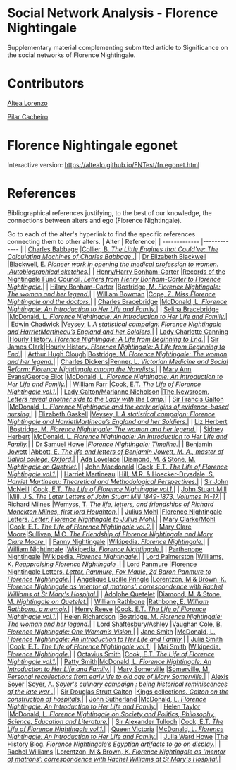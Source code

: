 # Social Network Analysis - Florence Nightingale
Supplementary material complementing submitted article to Significance on the social networks of Florence Nightingale. 

# Contributors
[Altea Lorenzo](https://github.com/altealo)

[Pilar Cacheiro](https://github.com/pilarcacheiro)

# Florence Nightingale egonet

Interactive version:
https://altealo.github.io/FNTest/fn.egonet.html

# References
Bibliographical references justifying, to the best of our knowledge, the connections between alters and ego (Florence Nightingale). 

Go to each of the alter's hyperlink to find the specific references connecting them to other alters.
| Alter  | Reference|
| ------------- |------------- |
| [Charles Babbage](https://github.com/altealo/CharlesBabbage/blob/master/README.md)  |[Collier, B. *The Little Engines that Could've: The Calculating Machines of Charles Babbage .*](http://robroy.dyndns.info/collier/)|
| [Dr Elizabeth Blackwell](https://github.com/altealo/ElizabethBlackwell/blob/master/README.md)  |[Blackwell, E. *Pioneer work in opening the medical profession to women. .Autobiographical sketches.*](https://digital.library.upenn.edu/women/blackwell/pioneer/pioneer.html)|
| [Henry/Harry Bonham-Carter](https://github.com/altealo/HenryBonhamCarter/blob/master/README.md)  |[Records of the Nightingale Fund Council. *Letters from Henry Bonham-Carter to Florence Nightingale.*](https://discovery.nationalarchives.gov.uk/details/r/5ec02ca4-84c0-4d87-9ae3-872be4572b41)|
| [Hilary Bonham-Carter](https://github.com/altealo/HilaryBonhamCarter/blob/master/README.md) |[Bostridge, M. *Florence Nightingale: The woman and her legend.*](https://books.google.co.uk/books?id=OsCiBgAAQBAJ&lpg=PR334&pg=PP1#v=onepage&q&f=false)|
| [William Bowman](https://github.com/altealo/WilliamBowman/blob/master/README.md)  |[Cope, Z. *Miss Florence Nightingale and the doctors.*](https://journals.sagepub.com/doi/pdf/10.1177/003591575604901108)|
| [Charles Bracebridge](https://github.com/altealo/CharlesBracebridge/blob/master/README.md)  |[McDonald, L. *Florence Nightingale: An Introduction to Her Life and Family.*](https://books.google.co.uk/books?id=2dJ0CwAAQBAJ)|
| [Selina Bracebridge](https://github.com/altealo/SelinaBracebridge/blob/master/README.md)  |[McDonald, L. *Florence Nightingale: An Introduction to Her Life and Family.*](https://books.google.co.uk/books?id=2dJ0CwAAQBAJ)|
| [Edwin Chadwick](https://github.com/altealo/EdwinChadwick/blob/master/README.md)  |[Veysey, I. *A statistical campaign: Florence Nightingale and HarrietMartineau’s England and her Soldiers.*](http://journal.sciencemuseum.ac.uk/pdf/article/5620/a-statistical-campaign)|
| [Lady Charlotte Canning](https://github.com/altealo/LadyCharlotteCanning/blob/master/README.md)  |[Hourly History. *Florence Nightingale: A Life from Beginning to End.*](https://books.google.co.uk/books/about/Florence_Nightingale.html?id=L-hpswEACAAJ&redir_esc=y)|
| [Sir James Clark](https://github.com/altealo/JamesClark/blob/master/README.md)|[Hourly History. *Florence Nightingale: A Life from Beginning to End.*](https://books.google.co.uk/books/about/Florence_Nightingale.html?id=L-hpswEACAAJ&redir_esc=y)|
| [Arthur Hugh Clough](https://github.com/altealo/ArthurHughClough/blob/master/README.md)|[Bostridge, M. *Florence Nightingale: The woman and her legend.*](https://books.google.co.uk/books?id=OsCiBgAAQBAJ&lpg=PR334&pg=PP1#v=onepage&q&f=false)|
| [Charles Dickens](https://github.com/altealo/CharlesDickens/blob/master/README.md)|[Penner, L. *Victorian Medicine and Social Reform: Florence Nightingale among the Novelists.*](https://books.google.co.uk/books?id=5VDFAAAAQBAJ&pg=PA65&lpg=PA65&dq=Committee+of+the+Association+for+Improving+Workhouse+Infirmaries+nightingale+dickens&source=bl&ots=GnEuCljcyc&sig=ACfU3U3865rxKc7hFy5PHKfxsY1-IgfQXg&hl=en&sa=X&ved=2ahUKEwjl2evFl9LlAhVahlwKHZaNDx0Q6AEwA3oECAgQAQ#v=onepage&q=Committee%20of%20the%20Association%20for%20Improving%20Workhouse%20Infirmaries%20nightingale%20dickens&f=false)|
| [Mary Ann Evans/George Eliot](https://github.com/altealo/GeorgeEliot/blob/master/README.md)  |[McDonald, L. *Florence Nightingale: An Introduction to Her Life and Family.*](https://books.google.co.uk/books?id=2dJ0CwAAQBAJ)|
| [William Farr](https://github.com/altealo/WilliamFarr/blob/master/README.md)  |[Cook, E.T. *The Life of Florence Nightingale vol.1.*](http://www.gutenberg.org/files/40057/40057-h/40057-h.htm)|
| [Lady Galton/Marianne Nicholson](https://github.com/altealo/LadyGalton/blob/master/README.md)  |[The Newsroom. *Letters reveal another side to the Lady with the Lamp.*](https://www.yorkshireeveningpost.co.uk/news/letters-reveal-another-side-to-the-lady-with-the-lamp-1-7799998)|
| [Sir Francis Galton](https://github.com/altealo/SirFrancisGalton/blob/master/README.md)  |[McDonald, L. *Florence Nightingale and the early origins of evidence-based nursing.*](https://ebn.bmj.com/content/4/3/68)|
| [Elizabeth Gaskell](https://github.com/altealo/ElizabethGaskell/blob/master/README.md) |[Veysey, I. *A statistical campaign: Florence Nightingale and HarrietMartineau’s England and her Soldiers.*](http://journal.sciencemuseum.ac.uk/pdf/article/5620/a-statistical-campaign)|
| [Liz Herbert](https://github.com/altealo/LizHerbert/blob/master/README.md) |[Bostridge, M. *Florence Nightingale: The woman and her legend.*](https://books.google.co.uk/books?id=OsCiBgAAQBAJ&lpg=PR334&pg=PP1#v=onepage&q&f=false)|
| [Sidney Herbert](https://github.com/altealo/SidneyHerbert/blob/master/README.md)  |[McDonald, L. *Florence Nightingale: An Introduction to Her Life and Family.*](https://books.google.co.uk/books?id=2dJ0CwAAQBAJ)|
| [Dr Samuel Howe](https://github.com/altealo/SamuelHowe/blob/master/README.md)  |[*Florence Nightingale: Timeline.*](https://www.countryjoe.com/nightingale/tl1.htm)|
| [Benjamin Jowett](https://github.com/altealo/BenjaminJowett/blob/master/README.md)  |[Abbott, E. *The life and letters of Benjamin Jowett, M. A., master of Balliol college, Oxford.*](https://archive.org/details/lifelettersbenja01abboiala/page/n8)|
| [Ada Lovelace](https://github.com/altealo/AdaLovelace/blob/master/README.md)  |[Diamond, M. & Stone, M. *Nightingale on Quetelet.*](https://www.jstor.org/stable/2982160?seq=1#page_scan_tab_contents)|
| [John Macdonald](https://github.com/altealo/JohnMacdonald/blob/master/README.md)  |[Cook, E.T. *The Life of Florence Nightingale vol.1.*](http://www.gutenberg.org/files/40057/40057-h/40057-h.htm)|
| [Harriet Martineau](https://github.com/altealo/HarrietMartineau/blob/master/README.md)  |[Hill, M.R. & Hoecker-Drysdale, S. *Harriet Martineau: Theoretical and Methodological Perspectives.*](https://books.google.co.uk/books?id=Q5R9AwAAQBAJ)|
| [Sir John McNeill](https://github.com/altealo/SirJohnMcNeill/blob/master/README.md)  |[Cook, E.T. *The Life of Florence Nightingale vol.1.*](http://www.gutenberg.org/files/40057/40057-h/40057-h.htm)|
| [John Stuart Mill](https://github.com/altealo/JohnStuartMill/blob/master/README.md)  |[Mill, J.S. *The Later Letters of John Stuart Mill 1849-1873, Volumes 14-17.*](https://books.google.co.uk/books?id=E_PlDQAAQBAJ&pg=PT2311&lpg=PT2311&dq=helen+taylor+richard+monckton+milnes&source=bl&ots=iIPhObNWDR&sig=ACfU3U3FQxSrp_TZ3fPHg7qLuzoL0BnUcA&hl=en&sa=X&ved=2ahUKEwjOqL_FkI_mAhVHQkEAHfAVBjAQ6AEwAXoECAgQAQ#v=snippet&q=nightingale&f=false)|
| [Richard Milnes](https://github.com/altealo/RichardMilnes/blob/master/README.md)  |[Wemyss, T. *The life, letters, and friendships of Richard Monckton Milnes, first lord Houghton.*](https://archive.org/details/lifelettersandf09reidgoog)|
| [Julius Mohl](https://github.com/altealo/JuliusMohl/blob/master/README.md)  |[Florence Nightingale Letters. *Letter, Florence Nightingale to Julius Mohl.*](https://open.library.ubc.ca/collections/florence/items/1.0018076)|
| [Mary Clarke/Mohl](https://github.com/altealo/MaryClarke/blob/master/README.md)  |[Cook, E.T. *The Life of Florence Nightingale vol.2.*](https://www.gutenberg.org/files/40058/40058-h/40058-h.htm)|
| [Mary Clare Moore](https://github.com/altealo/MaryClareMoore/blob/master/README.md)|[Sullivan, M.C. *The Friendship of Florence Nightingale and Mary Clare Moore.*](https://books.google.co.uk/books?id=WUp7CgAAQBAJ&pg=PA93&lpg=PA93&dq=mary+clarke+and+arthur+clough&source=bl&ots=DbrNrB9NAx&sig=ACfU3U1wVlOc6u8WUy9A8YnjuNOzm-hHrA&hl=en&sa=X&ved=2ahUKEwj7p5fkxdnkAhVKdcAKHUd-DwMQ6AEwA3oECAUQAQ#v=onepage&q=mary%20clarke%20and%20arthur%20clough&f=false)|
| [Fanny Nightingale](https://github.com/altealo/FannyNightingale/blob/master/README.md)  |[Wikipedia. *Florence Nightingale.*](https://en.wikipedia.org/wiki/Florence_Nightingale#Early_life)|
| [William Nightingale](https://github.com/altealo/WilliamNightingale/blob/master/README.md)  |[Wikipedia. *Florence Nightingale.*](https://en.wikipedia.org/wiki/Florence_Nightingale#Early_life)|
| [Parthenope Nightingale](https://github.com/altealo/ParthenopeNightingale/blob/master/README.md) |[Wikipedia. *Florence Nightingale.*](https://en.wikipedia.org/wiki/Florence_Nightingale#Early_life)|
| [Lord Palmerston](https://github.com/altealo/LordPalmerston/blob/master/README.md)  |[Williams, K. *Reappraising Florence Nightingale .*](https://www.bmj.com/bmj/section-pdf/186089?path=/bmj/337/7684/Great_Britons.full.pdf)|
| [Lord Panmure](https://github.com/altealo/LordPanmure/blob/master/README.md)  |[Florence Nightingale Letters. *Letter, Panmure, Fox Maule, 2d Baron Panmure to Florence Nightingale.*](https://open.library.ubc.ca/collections/florence/items/1.0018159)|
| [Angelique Lucille Pringle](https://github.com/altealo/AngeliqueLucillePringle/blob/master/README.md)  |[Lorentzon, M & Brown, K. *Florence Nightingale as ‘mentor of matrons’: correspondence with Rachel Williams at St Mary's Hospital.*](https://onlinelibrary.wiley.com/doi/abs/10.1046/j.1365-2834.2003.00375.x)|
| [Adolphe Quetelet](https://github.com/altealo/AdolpheQuetelet/blob/master/README.md)  |[Diamond, M. & Stone, M. *Nightingale on Quetelet.*](https://www.jstor.org/stable/2982160?seq=1#page_scan_tab_contents)|
| [William Rathbone](https://github.com/altealo/WilliamRathbone/blob/master/README.md) |[Rathbone, E. *William Rathbone, a memoir.*](https://books.google.co.uk/books?id=xHINAwAAQBAJ)|
| [Henry Reeve](https://github.com/altealo/HenryReeve/blob/master/README.md)  |[Cook, E.T. *The Life of Florence Nightingale vol.1.*](http://www.gutenberg.org/files/40057/40057-h/40057-h.htm)|
| [Helen Richardson](https://github.com/altealo/HelenRichardson/blob/master/README.md)  |[Bostridge, M. *Florence Nightingale: The woman and her legend.*](https://books.google.co.uk/books?id=OsCiBgAAQBAJ&lpg=PR334&pg=PP1#v=onepage&q&f=false)|
| [Lord Shaftesbury/Ashley](https://github.com/altealo/LordShaftesbury/blob/master/README.md)  |[Vaughan Cole, B. *Florence Nightingale: One Woman’s Vision.*](http://files.lib.byu.edu/exhibits/nightingale/downloads/HouseofLearningLecture.pdf)|
| [Jane Smith](https://github.com/altealo/JaneSmith/blob/master/README.md)  |[McDonald, L. *Florence Nightingale: An Introduction to Her Life and Family.*](https://books.google.co.uk/books?id=2dJ0CwAAQBAJ)|
| [Julia Smith](https://github.com/altealo/JuliaSmith/blob/master/README.md)  |[Cook, E.T. *The Life of Florence Nightingale vol.1.*](http://www.gutenberg.org/files/40057/40057-h/40057-h.htm)|
| [Mai Smith](https://github.com/altealo/MaiSmith/blob/master/README.md)  |[Wikipedia. *Florence Nightingale.*](https://en.wikipedia.org/wiki/Florence_Nightingale#Early_life)|
| [Octavius Smith](https://github.com/altealo/OctaviusSmith/blob/master/README.md)  |[Cook, E.T. *The Life of Florence Nightingale vol.1.*](http://www.gutenberg.org/files/40057/40057-h/40057-h.htm)|
| [Patty Smith](https://github.com/altealo/PattySmith/blob/master/README.md)|[McDonald, L. *Florence Nightingale: An Introduction to Her Life and Family.*](https://books.google.co.uk/books?id=2dJ0CwAAQBAJ)|
| [Mary Somerville](https://github.com/altealo/MarySomerville/blob/master/README.md)  |[Somerville, M. *Personal recollections from early life to old age of Mary Somerville.*](https://archive.org/stream/bub_gb_aYWJ5nDuWSQC/bub_gb_aYWJ5nDuWSQC_djvu.txt)|
| [Alexis Soyer](https://github.com/altealo/AlexisSoyer/blob/master/README.md)  |[Soyer, A. *Soyer's culinary campaign : being historical reminiscences of the late war .*](https://archive.org/details/soyersculinaryca00soyeuoft/page/n4/mode/2up)|
| [Sir Douglas Strutt Galton](https://github.com/altealo/SirDouglasStruttGalton/blob/master/README.md)  |[Kings collections. *Galton on the construction of hospitals.*](https://kingscollections.org/exhibitions/specialcollections/nightingale-and-hospital-design/galton-on-the-construction-of-hospitals)|
| [John Sutherland](https://github.com/altealo/JohnSutherland/blob/master/README.md)  |[McDonald, L. *Florence Nightingale: An Introduction to Her Life and Family.*](https://books.google.co.uk/books?id=2dJ0CwAAQBAJ)|
| [Helen Taylor](https://github.com/altealo/HelenTaylor/blob/master/README.md) |[McDonald, L. *Florence Nightingale on Society and Politics, Philosophy, Science, Education and Literature.*](https://books.google.co.uk/books?id=6uR0CwAAQBAJ&pg=PA370&lpg=PA370&dq=BENJAMIN+JOWETT+AND+EDWIN+CHADWICK&source=bl&ots=_oof-_UJK8&sig=ACfU3U3grpNzY5zaZmDD9H9DMq6yEDDWIw&hl=en&sa=X&ved=2ahUKEwihv-CUgPzjAhWQRRUIHUK_CTYQ6AEwDnoECAYQAQ#v=onepage&q=BENJAMIN%20JOWETT%20AND%20EDWIN%20CHADWICK&f=false)|
| [Sir Alexander Tulloch](https://github.com/altealo/SirAlexanderTulloch/blob/master/README.md)  |[Cook, E.T. *The Life of Florence Nightingale vol.1.*](http://www.gutenberg.org/files/40057/40057-h/40057-h.htm)|
| [Queen Victoria](https://github.com/altealo/QueenVictoria/blob/master/README.md)  |[McDonald, L. *Florence Nightingale: An Introduction to Her Life and Family.*](https://books.google.co.uk/books?id=2dJ0CwAAQBAJ)|
| [Julia Ward Howe](https://github.com/altealo/JuliaWardHowe/blob/master/README.md)  |[The History Blog. *Florence Nightingale’s Egyptian artifacts to go on display.*](http://www.thehistoryblog.com/archives/46973)|
| [Rachel Williams](https://github.com/altealo/RachelWilliams/blob/master/README.md)  |[Lorentzon, M & Brown, K. *Florence Nightingale as ‘mentor of matrons’: correspondence with Rachel Williams at St Mary's Hospital.*](https://onlinelibrary.wiley.com/doi/abs/10.1046/j.1365-2834.2003.00375.x)|





















